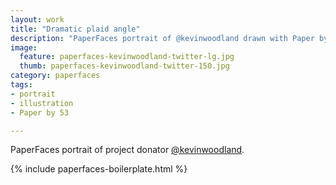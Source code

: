 ```yaml
---
layout: work
title: "Dramatic plaid angle"
description: "PaperFaces portrait of @kevinwoodland drawn with Paper by 53 on an iPad."
image: 
  feature: paperfaces-kevinwoodland-twitter-lg.jpg
  thumb: paperfaces-kevinwoodland-twitter-150.jpg
category: paperfaces
tags: 
- portrait
- illustration
- Paper by 53

---
```


PaperFaces portrait of project donator [@kevinwoodland](http://twitter.com/kevinwoodland).

{% include paperfaces-boilerplate.html %}